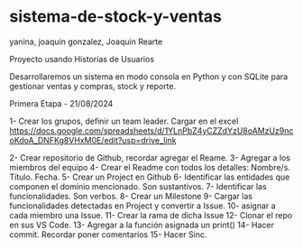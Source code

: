 # sistema-de-stock-y-ventas
yanina, joaquin gonzalez, Joaquin Rearte 

Proyecto usando Historias de Usuarios



Desarrollaremos un sistema en modo consola en Python y con SQLite para gestionar ventas y compras, stock y reporte.

Primera Etapa - 21/08/2024

1- Crear los grupos, definir un team leader. Cargar en el excel
https://docs.google.com/spreadsheets/d/1YLnPbZ4yCZZdYzU8oAMzUz9ncoKdoA_DNFKg8VHxM0E/edit?usp=drive_link

2- Crear repositorio de Github, recordar agregar el Reame.
3- Agregar a los miembros del equipo
4- Crear el Readme con todos los detalles:
	Nombre/s.
	Título.
	Fecha.
5- Crear un Project en Github
6- Identificar las entidades que componen el dominio mencionado. Son sustantivos.
7- Identificar las funcionalidades. Son verbos.
8- Crear un Milestone
9- Cargar las funcionalidades detectadas en Project y convertir a Issue.
10- asignar a cada miembro una Issue.
11- Crear la rama de dicha Issue
12- Clonar el repo en sus VS Code.
13- Agregar a la función asignada un print()
14- Hacer commit. Recordar poner comentarios
15- Hacer Sinc.


